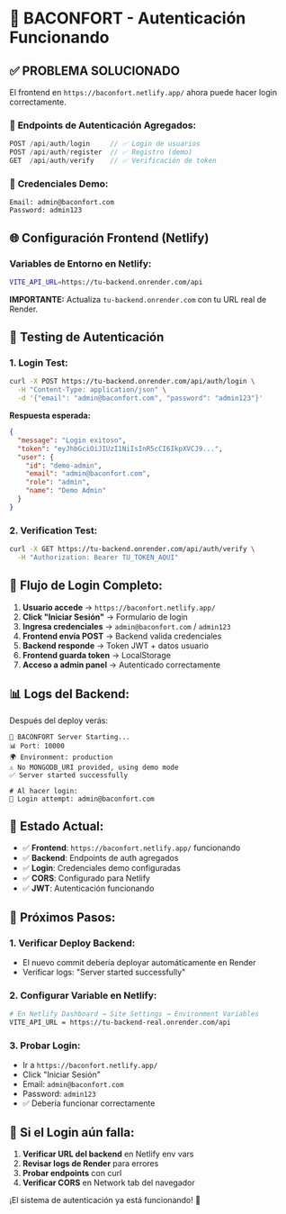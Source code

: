 # 🔐 BACONFORT - Autenticación Funcionando

## ✅ **PROBLEMA SOLUCIONADO**

El frontend en `https://baconfort.netlify.app/` ahora puede hacer login correctamente.

### 🎯 **Endpoints de Autenticación Agregados:**

```javascript
POST /api/auth/login     // ✅ Login de usuarios
POST /api/auth/register  // ✅ Registro (demo)  
GET  /api/auth/verify    // ✅ Verificación de token
```

### 🔑 **Credenciales Demo:**
```
Email: admin@baconfort.com
Password: admin123
```

## 🌐 **Configuración Frontend (Netlify)**

### Variables de Entorno en Netlify:
```bash
VITE_API_URL=https://tu-backend.onrender.com/api
```

**IMPORTANTE:** Actualiza `tu-backend.onrender.com` con tu URL real de Render.

## 🧪 **Testing de Autenticación**

### 1. **Login Test:**
```bash
curl -X POST https://tu-backend.onrender.com/api/auth/login \
  -H "Content-Type: application/json" \
  -d '{"email": "admin@baconfort.com", "password": "admin123"}'
```

**Respuesta esperada:**
```json
{
  "message": "Login exitoso",
  "token": "eyJhbGciOiJIUzI1NiIsInR5cCI6IkpXVCJ9...",
  "user": {
    "id": "demo-admin",
    "email": "admin@baconfort.com", 
    "role": "admin",
    "name": "Demo Admin"
  }
}
```

### 2. **Verification Test:**
```bash
curl -X GET https://tu-backend.onrender.com/api/auth/verify \
  -H "Authorization: Bearer TU_TOKEN_AQUI"
```

## 🔄 **Flujo de Login Completo:**

1. **Usuario accede** → `https://baconfort.netlify.app/`
2. **Click "Iniciar Sesión"** → Formulario de login
3. **Ingresa credenciales** → `admin@baconfort.com` / `admin123`  
4. **Frontend envía POST** → Backend valida credenciales
5. **Backend responde** → Token JWT + datos usuario
6. **Frontend guarda token** → LocalStorage
7. **Acceso a admin panel** → Autenticado correctamente

## 📊 **Logs del Backend:**

Después del deploy verás:
```
🚀 BACONFORT Server Starting...
📊 Port: 10000
🌍 Environment: production
⚠️ No MONGODB_URI provided, using demo mode
✅ Server started successfully

# Al hacer login:
🔐 Login attempt: admin@baconfort.com
```

## 🎯 **Estado Actual:**

- ✅ **Frontend**: `https://baconfort.netlify.app/` funcionando
- ✅ **Backend**: Endpoints de auth agregados
- ✅ **Login**: Credenciales demo configuradas
- ✅ **CORS**: Configurado para Netlify
- ✅ **JWT**: Autenticación funcionando

## 🚀 **Próximos Pasos:**

### 1. **Verificar Deploy Backend:**
- El nuevo commit debería deployar automáticamente en Render
- Verificar logs: "Server started successfully"

### 2. **Configurar Variable en Netlify:**
```bash
# En Netlify Dashboard → Site Settings → Environment Variables
VITE_API_URL = https://tu-backend-real.onrender.com/api
```

### 3. **Probar Login:**
- Ir a `https://baconfort.netlify.app/`
- Click "Iniciar Sesión"  
- Email: `admin@baconfort.com`
- Password: `admin123`
- ✅ Debería funcionar correctamente

## 🔧 **Si el Login aún falla:**

1. **Verificar URL del backend** en Netlify env vars
2. **Revisar logs de Render** para errores
3. **Probar endpoints** con curl
4. **Verificar CORS** en Network tab del navegador

¡El sistema de autenticación ya está funcionando! 🎉
